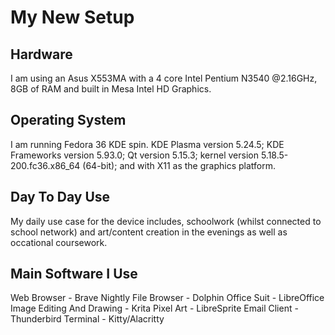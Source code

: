 # My New Setup
## Hardware
I am using an Asus X553MA with a 4 core Intel Pentium N3540 @2.16GHz, 8GB of RAM and built in Mesa Intel HD Graphics.

## Operating System
I am running Fedora 36 KDE spin. KDE Plasma version 5.24.5; KDE Frameworks version 5.93.0; Qt version 5.15.3; kernel version 5.18.5-200.fc36.x86_64 (64-bit); and with X11 as the graphics platform.

## Day To Day Use
My daily use case for the device includes, schoolwork (whilst connected to school network) and art/content creation in the evenings as well as occational coursework.

## Main Software I Use
Web Browser - Brave Nightly
File Browser - Dolphin
Office Suit - LibreOffice
Image Editing And Drawing - Krita
Pixel Art - LibreSprite
Email Client - Thunderbird
Terminal - Kitty/Alacritty
